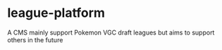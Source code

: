 # league-platform
A CMS mainly support Pokemon VGC draft leagues but aims to support others in the future    
